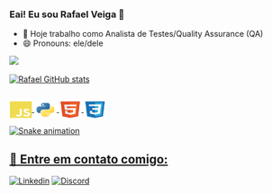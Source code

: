 ### Eai! Eu sou Rafael Veiga 👋

- 🔭 Hoje trabalho como Analista de Testes/Quality Assurance (QA)
- 😄 Pronouns: ele/dele

<div>
  <a href="https://github.com/rveiga99">
  <img height="220em" src="https://github-readme-stats.vercel.app/api/top-langs/?username=rveiga99&layout=compact&langs_count=7&theme=dark"/>
</div>

![Rafael GitHub stats](https://github-readme-stats.vercel.app/api?username=rveiga99&show_icons=true&theme=dark)

<div style="display: inline_block"><br>
  <img align="center" alt="Rafael-Js" height="30" width="40" src="https://raw.githubusercontent.com/devicons/devicon/master/icons/javascript/javascript-plain.svg">
  <img align="center" alt="Rafael-Python" height="30" width="40" src="https://raw.githubusercontent.com/devicons/devicon/master/icons/python/python-original.svg">
  <img align="center" alt="Rafael-HTML" height="30" width="40" src="https://raw.githubusercontent.com/devicons/devicon/master/icons/html5/html5-original.svg">
  <img align="center" alt="Rafael-CSS" height="30" width="40" src="https://raw.githubusercontent.com/devicons/devicon/master/icons/css3/css3-original.svg">
</div>
  
![Snake animation](https://github.com/rveiga99/rveiga99/blob/output/github-contribution-grid-snake.svg)

## 📲 Entre em contato comigo:

[![Linkedin](https://img.shields.io/badge/LinkedIn-0077B5?style=for-the-badge&logo=linkedin&logoColor=white)](https://www.linkedin.com/in/rafael-paiva-veiga)
[![Discord](https://img.shields.io/badge/Discord-7289DA?style=for-the-badge&logo=discord&logoColor=white)](https://discord.com/channels/@R.Veiga)
